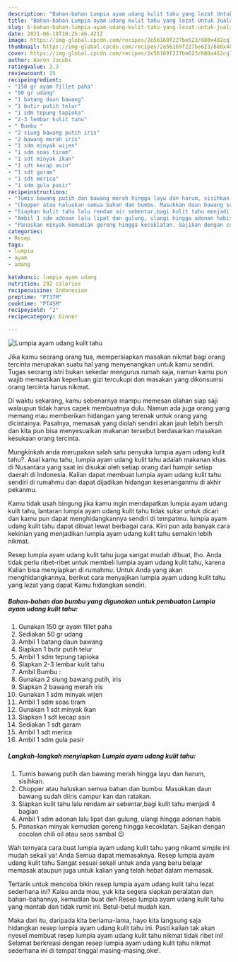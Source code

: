 ```yaml
---
description: "Bahan-bahan Lumpia ayam udang kulit tahu yang lezat Untuk Jualan"
title: "Bahan-bahan Lumpia ayam udang kulit tahu yang lezat Untuk Jualan"
slug: 6-bahan-bahan-lumpia-ayam-udang-kulit-tahu-yang-lezat-untuk-jualan
date: 2021-06-18T10:25:46.421Z
image: https://img-global.cpcdn.com/recipes/2e56169f227be623/680x482cq70/lumpia-ayam-udang-kulit-tahu-foto-resep-utama.jpg
thumbnail: https://img-global.cpcdn.com/recipes/2e56169f227be623/680x482cq70/lumpia-ayam-udang-kulit-tahu-foto-resep-utama.jpg
cover: https://img-global.cpcdn.com/recipes/2e56169f227be623/680x482cq70/lumpia-ayam-udang-kulit-tahu-foto-resep-utama.jpg
author: Aaron Jacobs
ratingvalue: 3.3
reviewcount: 15
recipeingredient:
- "150 gr ayam fillet paha"
- "50 gr udang"
- "1 batang daun bawang"
- "1 butir putih telur"
- "1 sdm tepung tapioka"
- "2-3 lembar kulit tahu"
- " Bumbu "
- "2 siung bawang putih iris"
- "2 bawang merah iris"
- "1 sdm minyak wijen"
- "1 sdm soas tiram"
- "1 sdt minyak ikan"
- "1 sdt kecap asin"
- "1 sdt garam"
- "1 sdt merica"
- "1 sdm gula pasir"
recipeinstructions:
- "Tumis bawang putih dan bawang merah hingga layu dan harum, sisihkan."
- "Chopper atau haluskan semua bahan dan bumbu. Masukkan daun bawang sudah diiris campur kan dan ratakan."
- "Siapkan kulit tahu lalu rendam air sebentar,bagi kulit tahu menjadi 4 bagian"
- "Ambil 1 sdm adonan lalu lipat dan gulung, ulangi hingga adonan habis"
- "Panaskan minyak kemudian goreng hingga kecoklatan. Sajikan dengan cocolan chili oil atau saos sambal 😉"
categories:
- Resep
tags:
- lumpia
- ayam
- udang

katakunci: lumpia ayam udang 
nutrition: 292 calories
recipecuisine: Indonesian
preptime: "PT37M"
cooktime: "PT45M"
recipeyield: "2"
recipecategory: Dinner

---
```



![Lumpia ayam udang kulit tahu](https://img-global.cpcdn.com/recipes/2e56169f227be623/680x482cq70/lumpia-ayam-udang-kulit-tahu-foto-resep-utama.jpg)

Jika kamu seorang orang tua, mempersiapkan masakan nikmat bagi orang tercinta merupakan suatu hal yang menyenangkan untuk kamu sendiri. Tugas seorang istri bukan sekedar mengurus rumah saja, namun kamu pun wajib memastikan keperluan gizi tercukupi dan masakan yang dikonsumsi orang tercinta harus nikmat.

Di waktu  sekarang, kamu sebenarnya mampu memesan olahan siap saji walaupun tidak harus capek membuatnya dulu. Namun ada juga orang yang memang mau memberikan hidangan yang terenak untuk orang yang dicintainya. Pasalnya, memasak yang diolah sendiri akan jauh lebih bersih dan kita pun bisa menyesuaikan makanan tersebut berdasarkan masakan kesukaan orang tercinta. 



Mungkinkah anda merupakan salah satu penyuka lumpia ayam udang kulit tahu?. Asal kamu tahu, lumpia ayam udang kulit tahu adalah makanan khas di Nusantara yang saat ini disukai oleh setiap orang dari hampir setiap daerah di Indonesia. Kalian dapat membuat lumpia ayam udang kulit tahu sendiri di rumahmu dan dapat dijadikan hidangan kesenanganmu di akhir pekanmu.

Kamu tidak usah bingung jika kamu ingin mendapatkan lumpia ayam udang kulit tahu, lantaran lumpia ayam udang kulit tahu tidak sukar untuk dicari dan kamu pun dapat menghidangkannya sendiri di tempatmu. lumpia ayam udang kulit tahu dapat dibuat lewat berbagai cara. Kini pun ada banyak cara kekinian yang menjadikan lumpia ayam udang kulit tahu semakin lebih nikmat.

Resep lumpia ayam udang kulit tahu juga sangat mudah dibuat, lho. Anda tidak perlu ribet-ribet untuk membeli lumpia ayam udang kulit tahu, karena Kalian bisa menyiapkan di rumahmu. Untuk Anda yang akan menghidangkannya, berikut cara menyajikan lumpia ayam udang kulit tahu yang lezat yang dapat Kamu hidangkan sendiri.

<!--inarticleads1-->

##### Bahan-bahan dan bumbu yang digunakan untuk pembuatan Lumpia ayam udang kulit tahu:

1. Gunakan 150 gr ayam fillet paha
1. Sediakan 50 gr udang
1. Ambil 1 batang daun bawang
1. Siapkan 1 butir putih telur
1. Ambil 1 sdm tepung tapioka
1. Siapkan 2-3 lembar kulit tahu
1. Ambil  Bumbu :
1. Gunakan 2 siung bawang putih, iris
1. Siapkan 2 bawang merah iris
1. Gunakan 1 sdm minyak wijen
1. Ambil 1 sdm soas tiram
1. Gunakan 1 sdt minyak ikan
1. Siapkan 1 sdt kecap asin
1. Sediakan 1 sdt garam
1. Ambil 1 sdt merica
1. Ambil 1 sdm gula pasir




<!--inarticleads2-->

##### Langkah-langkah menyiapkan Lumpia ayam udang kulit tahu:

1. Tumis bawang putih dan bawang merah hingga layu dan harum, sisihkan.
1. Chopper atau haluskan semua bahan dan bumbu. Masukkan daun bawang sudah diiris campur kan dan ratakan.
1. Siapkan kulit tahu lalu rendam air sebentar,bagi kulit tahu menjadi 4 bagian
1. Ambil 1 sdm adonan lalu lipat dan gulung, ulangi hingga adonan habis
1. Panaskan minyak kemudian goreng hingga kecoklatan. Sajikan dengan cocolan chili oil atau saos sambal 😉




Wah ternyata cara buat lumpia ayam udang kulit tahu yang nikamt simple ini mudah sekali ya! Anda Semua dapat memasaknya. Resep lumpia ayam udang kulit tahu Sangat sesuai sekali untuk anda yang baru belajar memasak ataupun juga untuk kalian yang telah hebat dalam memasak.

Tertarik untuk mencoba bikin resep lumpia ayam udang kulit tahu lezat sederhana ini? Kalau anda mau, yuk kita segera siapkan peralatan dan bahan-bahannya, kemudian buat deh Resep lumpia ayam udang kulit tahu yang mantab dan tidak rumit ini. Betul-betul mudah kan. 

Maka dari itu, daripada kita berlama-lama, hayo kita langsung saja hidangkan resep lumpia ayam udang kulit tahu ini. Pasti kalian tak akan nyesel membuat resep lumpia ayam udang kulit tahu nikmat tidak ribet ini! Selamat berkreasi dengan resep lumpia ayam udang kulit tahu nikmat sederhana ini di tempat tinggal masing-masing,oke!.

